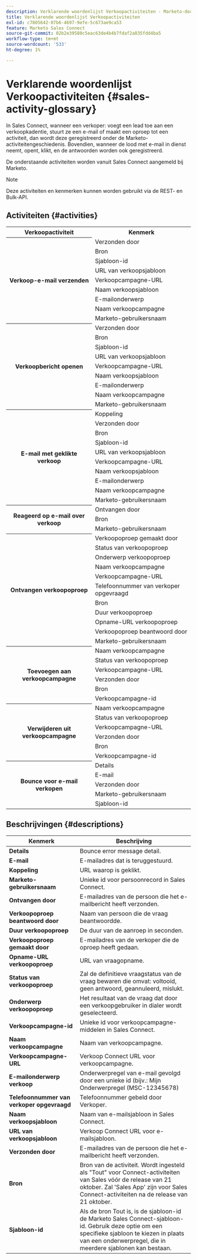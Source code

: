 ```yaml
---
description: Verklarende woordenlijst Verkoopactiviteiten - Marketo-documenten - Productdocumentatie
title: Verklarende woordenlijst Verkoopactiviteiten
exl-id: c7805642-07b6-4697-9efe-5c673ae9ca53
feature: Marketo Sales Connect
source-git-commit: 02b2e39580c5eac63de4b4b7fdaf2a835fdd4ba5
workflow-type: tm+mt
source-wordcount: '533'
ht-degree: 1%

---
```


# Verklarende woordenlijst Verkoopactiviteiten {#sales-activity-glossary}

In Sales Connect, wanneer een verkoper: voegt een lead toe aan een verkoopkadentie, stuurt ze een e-mail of maakt een oproep tot een activiteit, dan wordt deze geregistreerd onder de Marketo-activiteitengeschiedenis. Bovendien, wanneer de lood met e-mail in dienst neemt, opent, klikt, en de antwoorden worden ook geregistreerd.

De onderstaande activiteiten worden vanuit Sales Connect aangemeld bij Marketo.

>[!NOTE]
>
>Deze activiteiten en kenmerken kunnen worden gebruikt via de REST- en Bulk-API.

## Activiteiten {#activities}

<table>
 <tr>
  <th>Verkoopactiviteit</th>
  <th>Kenmerk</th>
 </tr>
 <tr>
  <th rowspan="9">Verkoop-e-mail verzenden</th>
  <td>Verzonden door</td>
 </tr>
 <tr>
  <td>Bron</td>
 </tr>
 <tr>
  <td>Sjabloon-id</td>
 </tr>
 <tr>
  <td>URL van verkoopsjabloon</td>
 </tr>
 <tr>
  <td>Verkoopcampagne-URL</td>
 </tr>
 <tr>
  <td>Naam verkoopsjabloon</td>
 </tr>
 <tr>
  <td>E-mailonderwerp</td>
 </tr>
 <tr>
  <td>Naam verkoopcampagne</td>
 </tr>
 <tr>
  <td>Marketo-gebruikersnaam</td>
 </tr>
 <tr>
  <th rowspan="9">Verkoopbericht openen</th>
  <td>Verzonden door</td>
 </tr>
 <tr>
  <td>Bron</td>
 </tr>
 <tr>
  <td>Sjabloon-id</td>
 </tr>
 <tr>
  <td>URL van verkoopsjabloon</td>
 </tr>
 <tr>
  <td>Verkoopcampagne-URL</td>
 </tr>
 <tr>
  <td>Naam verkoopsjabloon</td>
 </tr>
 <tr>
  <td>E-mailonderwerp</td>
 </tr>
 <tr>
  <td>Naam verkoopcampagne</td>
 </tr>
 <tr>
  <td>Marketo-gebruikersnaam</td>
 </tr>
 <tr>
  <th rowspan="10">E-mail met geklikte verkoop</th>
  <td>Koppeling</td>
 </tr>
 <tr>
  <td>Verzonden door</td>
 </tr>
 <tr>
  <td>Bron</td>
 </tr>
 <tr>
  <td>Sjabloon-id</td>
 </tr>
 <tr>
  <td>URL van verkoopsjabloon</td>
 </tr>
 <tr>
  <td>Verkoopcampagne-URL</td>
 </tr>
 <tr>
  <td>Naam verkoopsjabloon</td>
 </tr>
 <tr>
  <td>E-mailonderwerp</td>
 </tr>
 <tr>
  <td>Naam verkoopcampagne</td>
 </tr>
 <tr>
  <td>Marketo-gebruikersnaam</td>
 </tr>
<tr>
  <th rowspan="3">Reageerd op e-mail over verkoop</th>
  <td>Ontvangen door</td>
 </tr>
 <tr>
  <td>Bron</td>
 </tr>
 <tr>
  <td>Marketo-gebruikersnaam</td>
 </tr>
 <tr>
  <th rowspan="11">Ontvangen verkoopoproep</th>
  <td>Verkoopoproep gemaakt door</td>
 </tr>
 <tr>
  <td>Status van verkoopoproep</td>
 </tr>
 <tr>
  <td>Onderwerp verkoopoproep</td>
 </tr>
 <tr>
  <td>Naam verkoopcampagne</td>
 </tr>
 <tr>
  <td>Verkoopcampagne-URL</td>
 </tr>
 <tr>
  <td>Telefoonnummer van verkoper opgevraagd</td>
 </tr>
 <tr>
  <td>Bron</td>
 </tr>
 <tr>
  <td>Duur verkoopoproep</td>
 </tr>
 <tr>
  <td>Opname-URL verkoopoproep</td>
 </tr>
  <tr>
  <td>Verkoopoproep beantwoord door</td>
 </tr>
 <tr>
  <td>Marketo-gebruikersnaam</td>
 </tr>
 <tr>
  <th rowspan="6">Toevoegen aan verkoopcampagne</th>
  <td>Naam verkoopcampagne</td>
 </tr>
 <tr>
  <td>Status van verkoopoproep</td>
 </tr>
 <tr>
  <td>Verkoopcampagne-URL</td>
 </tr>
 <tr>
  <td>Verzonden door</td>
 </tr>
 <tr>
  <td>Bron</td>
 </tr>
 <tr>
  <td>Verkoopcampagne-id</td>
 </tr>
 <tr>
  <th rowspan="6">Verwijderen uit verkoopcampagne</th>
  <td>Naam verkoopcampagne</td>
 </tr>
 <tr>
  <td>Status van verkoopoproep</td>
 </tr>
 <tr>
  <td>Verkoopcampagne-URL</td>
 </tr>
 <tr>
  <td>Verzonden door</td>
 </tr>
 <tr>
  <td>Bron</td>
 </tr>
 <tr>
  <td>Verkoopcampagne-id</td>
 </tr>
 <tr>
  <th rowspan="5">Bounce voor e-mail verkopen</th>
  <td>Details</td>
 </tr>
 <tr>
  <td>E-mail</td>
 </tr>
 <tr>
  <td>Verzonden door</td>
 </tr>
 <tr>
  <td>Marketo-gebruikersnaam</td>
 </tr>
 <tr>
  <td>Sjabloon-id</td>
 </tr>
</table>

## Beschrijvingen {#descriptions}

<table> 
 <tr>
  <th>Kenmerk</th>
  <th>Beschrijving</th>
 </tr>
 <tbody> 
 <tr> 
   <td><strong>Details</strong></td> 
   <td>Bounce error message detail.</td> 
  </tr> 
  <tr> 
   <td><strong>E-mail</strong></td> 
   <td>E-mailadres dat is teruggestuurd.</td> 
  </tr> 
  <tr> 
   <td><strong>Koppeling</strong></td> 
   <td>URL waarop is geklikt.</td> 
  </tr> 
  <tr> 
   <td><strong>Marketo-gebruikersnaam</strong></td> 
   <td>Unieke id voor persoonrecord in Sales Connect.</td> 
  </tr> 
  <tr> 
   <td><strong>Ontvangen door</strong></td> 
   <td>E-mailadres van de persoon die het e-mailbericht heeft verzonden.</td> 
  </tr>
  <tr> 
   <td><strong>Verkoopoproep beantwoord door</strong></td> 
   <td>Naam van persoon die de vraag beantwoordde.</td> 
  </tr>
  <tr> 
   <td><strong>Duur verkoopoproep</strong></td> 
   <td>De duur van de aanroep in seconden.</td> 
  </tr>
  <tr> 
   <td><strong>Verkoopoproep gemaakt door</strong></td> 
   <td>E-mailadres van de verkoper die de oproep heeft gedaan.</td> 
  </tr>
  <tr> 
   <td><strong>Opname-URL verkoopoproep</strong></td> 
   <td>URL van vraagopname.</td> 
  </tr>
  <tr> 
   <td><strong>Status van verkoopoproep</strong></td> 
   <td>Zal de definitieve vraagstatus van de vraag bewaren die omvat: voltooid, geen antwoord, geannuleerd, mislukt.</td> 
  </tr>
  <tr> 
   <td><strong>Onderwerp verkoopoproep</strong></td> 
   <td>Het resultaat van de vraag dat door een verkoopgebruiker in dialer wordt geselecteerd.</td> 
  </tr>
  <tr> 
   <td><strong>Verkoopcampagne-id</strong></td> 
   <td>Unieke id voor verkoopcampagne-middelen in Sales Connect.</td> 
  </tr>
  <tr> 
   <td><strong>Naam verkoopcampagne</strong></td> 
   <td>Naam van verkoopcampagne.</td> 
  </tr>
  <tr> 
   <td><strong>Verkoopcampagne-URL</strong></td> 
   <td>Verkoop Connect URL voor verkoopcampagne.</td> 
  </tr>
  <tr> 
   <td><strong>E-mailonderwerp verkoop</strong></td> 
   <td>Onderwerpregel van e-mail gevolgd door een unieke id (bijv.: Mijn Onderwerpregel (MSC-12345678)</td> 
  </tr>
  <tr> 
   <td><strong>Telefoonnummer van verkoper opgevraagd</strong></td> 
   <td>Telefoonnummer gebeld door Verkoper.</td> 
  </tr>
  <tr> 
   <td><strong>Naam verkoopsjabloon</strong></td> 
   <td>Naam van e-mailsjabloon in Sales Connect.</td> 
  </tr>
  <tr> 
   <td><strong>URL van verkoopsjabloon</strong></td> 
   <td>Verkoop Connect URL voor e-mailsjabloon.</td> 
  </tr>
  <tr> 
   <td><strong>Verzonden door</strong></td>
   <td>E-mailadres van de persoon die het e-mailbericht heeft verzonden.</td> 
  </tr> 
  <tr> 
   <td><strong>Bron</strong></td> 
   <td>Bron van de activiteit. Wordt ingesteld als "Tout" voor Connect-activiteiten van Sales vóór de release van 21 oktober. Zal 'Sales App' zijn voor Sales Connect-activiteiten na de release van 21 oktober.</td>
  </tr> 
  <tr> 
   <td><strong>Sjabloon-id</strong></td> 
   <td>Als de bron Tout is, is de sjabloon-id de Marketo Sales Connect-sjabloon-id. Gebruik deze optie om een specifieke sjabloon te kiezen in plaats van een onderwerpregel, die in meerdere sjablonen kan bestaan.
</td> 
  </tr> 
 </tbody> 
</table>
